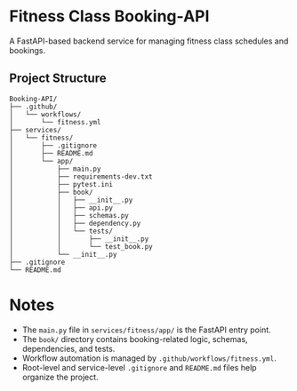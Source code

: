 # Fitness Class Booking-API

A FastAPI-based backend service for managing fitness class schedules and bookings.


## Project Structure

```
Booking-API/
├── .github/
│   └── workflows/
│       └── fitness.yml
├── services/
│   └── fitness/
│       ├── .gitignore
│       ├── README.md
│       └── app/
│           ├── main.py
│           ├── requirements-dev.txt
│           ├── pytest.ini
│           ├── book/
│           │   ├── __init__.py
│           │   ├── api.py
│           │   ├── schemas.py
│           │   ├── dependency.py
│           │   └── tests/
│           │       ├── __init__.py
│           │       └── test_book.py
│           └── __init__.py
├── .gitignore
└── README.md
```

# Notes

- The `main.py` file in `services/fitness/app/` is the FastAPI entry point.
- The `book/` directory contains booking-related logic, schemas, dependencies, and tests.
- Workflow automation is managed by `.github/workflows/fitness.yml`.
- Root-level and service-level `.gitignore` and `README.md` files help organize the project.
